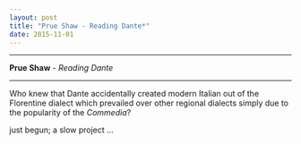 ```yaml
---
layout: post
title: "Prue Shaw - Reading Dante*"
date: 2015-11-01
---
```



***
<b>Prue Shaw</b> - _Reading Dante_

***

Who knew that Dante accidentally created modern Italian out of the Florentine dialect which prevailed over other regional dialects simply due to the popularity of the _Commedia_?

just begun; a slow project ...
